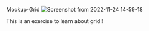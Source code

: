 Mockup-Grid
![Screenshot from 2022-11-24 14-59-18](https://user-images.githubusercontent.com/116160026/203802868-35abc0cb-7855-4611-98c7-5e94d8f2163f.png)





This is an exercise to learn about grid!!
